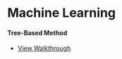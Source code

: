 # Machine Learning
#### Tree-Based Method
- [View Walkthrough](https://rpubs.com/freshestcereal/team12)
